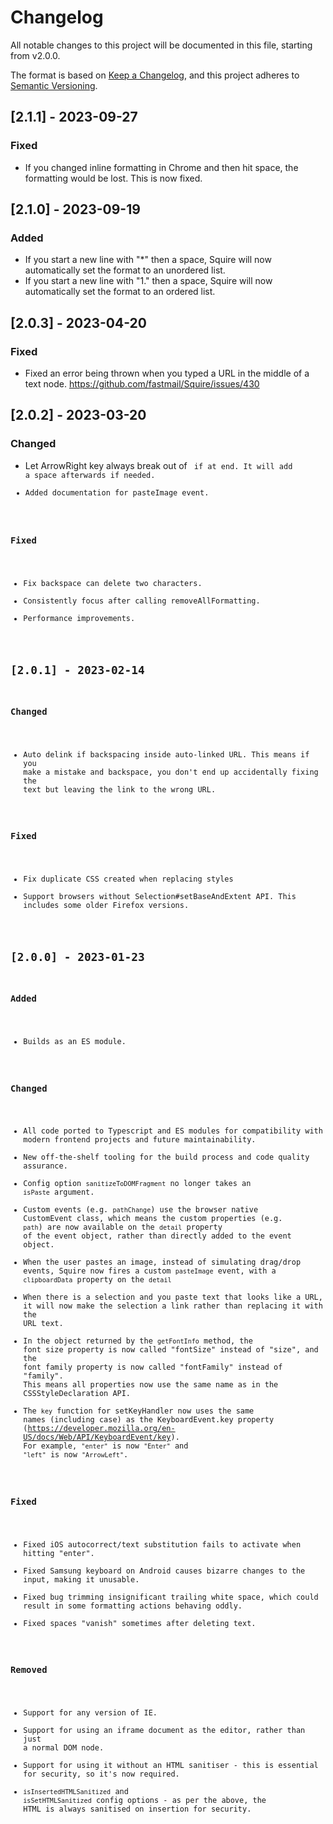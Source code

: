 # Changelog

All notable changes to this project will be documented in this file, starting from v2.0.0.

The format is based on [Keep a Changelog](https://keepachangelog.com/en/1.0.0/), and this project adheres to [Semantic Versioning](https://semver.org/spec/v2.0.0.html).

## [2.1.1] - 2023-09-27

### Fixed

-   If you changed inline formatting in Chrome and then hit space, the formatting
    would be lost. This is now fixed.

## [2.1.0] - 2023-09-19

### Added

-   If you start a new line with "\*" then a space, Squire will now automatically
    set the format to an unordered list.
-   If you start a new line with "1." then a space, Squire will now automatically
    set the format to an ordered list.

## [2.0.3] - 2023-04-20

### Fixed

-   Fixed an error being thrown when you typed a URL in the middle of a text
    node. https://github.com/fastmail/Squire/issues/430

## [2.0.2] - 2023-03-20

### Changed

-   Let ArrowRight key always break out of <code> if at end. It will add a
    space afterwards if needed.
-   Added documentation for pasteImage event.

### Fixed

-   Fix backspace can delete two characters.
-   Consistently focus after calling removeAllFormatting.
-   Performance improvements.

## [2.0.1] - 2023-02-14

### Changed

-   Auto delink if backspacing inside auto-linked URL. This means if you make a
    mistake and backspace, you don't end up accidentally fixing the text but
    leaving the link to the wrong URL.

### Fixed

-   Fix duplicate CSS created when replacing styles
-   Support browsers without Selection#setBaseAndExtent API. This includes some
    older Firefox versions.

## [2.0.0] - 2023-01-23

### Added

-   Builds as an ES module.

### Changed

-   All code ported to Typescript and ES modules for compatibility with modern
    frontend projects and future maintainability.
-   New off-the-shelf tooling for the build process and code quality assurance.
-   Config option `sanitizeToDOMFragment` no longer takes an `isPaste`
    argument.
-   Custom events (e.g. `pathChange`) use the browser native CustomEvent class,
    which means the custom properties (e.g. `path`) are now available on the
    `detail` property of the event object, rather than directly added to the
    event object.
-   When the user pastes an image, instead of simulating drag/drop events,
    Squire now fires a custom `pasteImage` event, with a `clipboardData`
    property on the `detail`
-   When there is a selection and you paste text that looks like a URL, it will
    now make the selection a link rather than replacing it with the URL text.
-   In the object returned by the `getFontInfo` method, the font size property
    is now called "fontSize" instead of "size", and the font family property is
    now called "fontFamily" instead of "family". This means all properties now
    use the same name as in the CSSStyleDeclaration API.
-   The `key` function for setKeyHandler now uses the same names
    (including case) as the KeyboardEvent.key property
    (https://developer.mozilla.org/en-US/docs/Web/API/KeyboardEvent/key).
    For example, `"enter"` is now `"Enter"` and `"left"` is now `"ArrowLeft"`.

### Fixed

-   Fixed iOS autocorrect/text substitution fails to activate when hitting
    "enter".
-   Fixed Samsung keyboard on Android causes bizarre changes to the input,
    making it unusable.
-   Fixed bug trimming insignificant trailing white space, which could result
    in some formatting actions behaving oddly.
-   Fixed spaces "vanish" sometimes after deleting text.

### Removed

-   Support for any version of IE.
-   Support for using an iframe document as the editor, rather than just a
    normal DOM node.
-   Support for using it without an HTML sanitiser - this is essential for
    security, so it's now required.
-   `isInsertedHTMLSanitized` and `isSetHTMLSanitized` config options - as per
    the above, the HTML is always sanitised on insertion for security.
